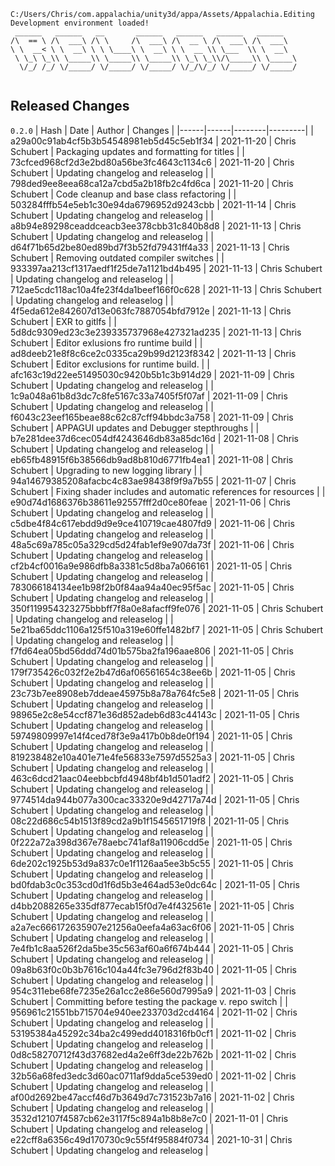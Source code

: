 ```
C:/Users/Chris/com.appalachia/unity3d/appa/Assets/Appalachia.Editing
Development environment loaded!  
 ______   ______   __       ______   ______   ______   ______    
/\  == \ /\  ___\ /\ \     /\  ___\ /\  __ \ /\  ___\ /\  ___\   
\ \  __< \ \  __\ \ \ \____\ \  __\ \ \  __ \\ \___  \\ \  __\   
 \ \_\ \_\\ \_____\\ \_____\\ \_____\\ \_\ \_\\/\_____\\ \_____\ 
  \/_/ /_/ \/_____/ \/_____/ \/_____/ \/_/\/_/ \/_____/ \/_____/ 
                                                                 
```


## Released Changes

`0.2.0`
| Hash | Date | Author | Changes |
|------|------|--------|---------|
| a29a00c91ab4cf5b3b54548981eb5d45c5eb1f34 | 2021-11-20 | Chris Schubert | Packaging updates and formatting for titles |
| 73cfced968cf2d3e2bd80a56be3fc4643c1134c6 | 2021-11-20 | Chris Schubert | Updating changelog and releaselog |
| 798ded9ee8eea68ca12a7cbd5a2b18fb2c4fd6ca | 2021-11-20 | Chris Schubert | Code cleanup and base class refactoring |
| 503284fffb54e5eb1c30e94da6796952d9243cbb | 2021-11-14 | Chris Schubert | Updating changelog and releaselog |
| a8b94e89298ceaddceacb3ee378cbb31c840b8d8 | 2021-11-13 | Chris Schubert | Updating changelog and releaselog |
| d64f71b65d2be80ed89bd7f3b52fd79431ff4a33 | 2021-11-13 | Chris Schubert | Removing outdated compiler switches |
| 933397aa213cf1317aedf1f25de7a1121bd4b495 | 2021-11-13 | Chris Schubert | Updating changelog and releaselog |
| 712ae5cdc118ac10a4fe23f4da1beef166f0c628 | 2021-11-13 | Chris Schubert | Updating changelog and releaselog |
| 4f5eda612e842607d13e063fc7887054bfd7912e | 2021-11-13 | Chris Schubert | EXR to gitlfs |
| 5d8dc9309ed23c3e239335737968e427321ad235 | 2021-11-13 | Chris Schubert | Editor exlusions fro runtime build |
| ad8deeb21e8f8c6ce2c0335ca29b99d2123f8342 | 2021-11-13 | Chris Schubert | Editor exclusions for runtime build. |
| afc163c19d22ee51495030c9420b5b1c3b914d29 | 2021-11-09 | Chris Schubert | Updating changelog and releaselog |
| 1c9a048a61b8d3dc7c8fe5167c33a7405f5f07af | 2021-11-09 | Chris Schubert | Updating changelog and releaselog |
| f6043c23eef165beae88c62c87cff94bbdc3a758 | 2021-11-09 | Chris Schubert | APPAGUI updates and Debugger stepthroughs |
| b7e281dee37d6cec054df4243646db83a85dc16d | 2021-11-08 | Chris Schubert | Updating changelog and releaselog |
| eb65fb48915f6b38566db9ad8b810d6771fb4ea1 | 2021-11-08 | Chris Schubert | Upgrading to new logging library |
| 94a14679385208afacbc4c83ae98438f9f9a7b55 | 2021-11-07 | Chris Schubert | Fixing shader includes and automatic references for resources |
| e90d74d1686376b38611e92557fff2d0ce80feae | 2021-11-06 | Chris Schubert | Updating changelog and releaselog |
| c5dbe4f84c617ebdd9d9e9ce410719cae4807fd9 | 2021-11-06 | Chris Schubert | Updating changelog and releaselog |
| 48a5c69a785c05a329cd5d24fab1ef9e907da73f | 2021-11-06 | Chris Schubert | Updating changelog and releaselog |
| cf2b4cf0016a9e986dfb8a3381c5d8ba7a066161 | 2021-11-05 | Chris Schubert | Updating changelog and releaselog |
| 783066184134ee1b98f2b0f84aa94a40ec95f5ac | 2021-11-05 | Chris Schubert | Updating changelog and releaselog |
| 350f119954323275bbbff7f8a0e8afacff9fe076 | 2021-11-05 | Chris Schubert | Updating changelog and releaselog |
| 5e21ba65ddc1106a125f510a319e60ffe1482bf7 | 2021-11-05 | Chris Schubert | Updating changelog and releaselog |
| f7fd64ea05bd56ddd74d01b575ba2fa196aae806 | 2021-11-05 | Chris Schubert | Updating changelog and releaselog |
| 179f735426c032f2e2b47d6af06561654c38ee6b | 2021-11-05 | Chris Schubert | Updating changelog and releaselog |
| 23c73b7ee8908eb7ddeae45975b8a78a764fc5e8 | 2021-11-05 | Chris Schubert | Updating changelog and releaselog |
| 98965e2c8e54ccf871e36d852adeb6d83c44143c | 2021-11-05 | Chris Schubert | Updating changelog and releaselog |
| 59749809997e14f4ced78f3e9a417b0b8de0f194 | 2021-11-05 | Chris Schubert | Updating changelog and releaselog |
| 819238482e10a401e71e4fe56833e7597d5525a3 | 2021-11-05 | Chris Schubert | Updating changelog and releaselog |
| 463c6dcd21aac04eebbcbfd4948bf4b1d501adf2 | 2021-11-05 | Chris Schubert | Updating changelog and releaselog |
| 9774514da944b077a300cac33320e9d42717a74d | 2021-11-05 | Chris Schubert | Updating changelog and releaselog |
| 08c22d686c54b1513f89cd2a9b1f1545651719f8 | 2021-11-05 | Chris Schubert | Updating changelog and releaselog |
| 0f222a72a398d367e78aebc741af8a11906cdd5e | 2021-11-05 | Chris Schubert | Updating changelog and releaselog |
| 6de202c1925b53d9a837c0e1f1126aa5ee3b5c55 | 2021-11-05 | Chris Schubert | Updating changelog and releaselog |
| bd0fdab3c0c353cd0d1f6d5b3e464ad53e0dc64c | 2021-11-05 | Chris Schubert | Updating changelog and releaselog |
| d4bb2088265e335df877ecab15f0d7e4f432561e | 2021-11-05 | Chris Schubert | Updating changelog and releaselog |
| a2a7ec666172635907e21256a0eefa4a63ac6f06 | 2021-11-05 | Chris Schubert | Updating changelog and releaselog |
| 7e4fb1c8aa526f2da5be35c563af60a6f674b444 | 2021-11-05 | Chris Schubert | Updating changelog and releaselog |
| 09a8b63f0c0b3b7616c104a44fc3e796d2f83b40 | 2021-11-05 | Chris Schubert | Updating changelog and releaselog |
| 954c311ebe68fe7235e26a1cc2e86e560d7995a9 | 2021-11-03 | Chris Schubert | Committing before testing the package v. repo switch |
| 956961c21551bb715704e940ee233703d2cd4164 | 2021-11-02 | Chris Schubert | Updating changelog and releaselog |
| 53195384a45292c34ba2c499edd4018316fb0cf1 | 2021-11-02 | Chris Schubert | Updating changelog and releaselog |
| 0d8c58270712f43d37682ed4a2e6ff3de22b762b | 2021-11-02 | Chris Schubert | Updating changelog and releaselog |
| 32b56a68fed3edc3d60ac0711af9dda5ce539ed0 | 2021-11-02 | Chris Schubert | Updating changelog and releaselog |
| af00d2692be47accf46d7b3649d7c731523b7a16 | 2021-11-02 | Chris Schubert | Updating changelog and releaselog |
| 3532d12107f4587cb62e3117f5c894a1b8b8e7c0 | 2021-11-01 | Chris Schubert | Updating changelog and releaselog |
| e22cff8a6356c49d170730c9c55f4f95884f0734 | 2021-10-31 | Chris Schubert | Updating changelog and releaselog |
